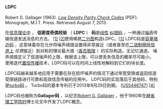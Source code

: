 #### LDPC

Robert G. Gallager (1963). [*Low Density Parity Check Codes*](http://www.inference.phy.cam.ac.uk/mackay/gallager/papers/ldpc.pdf) (PDF). Monograph, M.I.T. Press. Retrieved August 7, 2013.

在[信息理论中](https://translate.googleusercontent.com/translate_c?depth=1&hl=zh-CN&prev=search&rurl=translate.google.com&sl=en&sp=nmt4&u=https://en.m.wikipedia.org/wiki/Information_theory&xid=25657,15700023,15700186,15700190,15700256,15700259&usg=ALkJrhiBJtuGosGVMEEYfPz4_Rcs8YQq0A) ， **低密度奇偶校验** （ **LDPC** ） **码**是[线性](https://translate.googleusercontent.com/translate_c?depth=1&hl=zh-CN&prev=search&rurl=translate.google.com&sl=en&sp=nmt4&u=https://en.m.wikipedia.org/wiki/Linear_code&xid=25657,15700023,15700186,15700190,15700256,15700259&usg=ALkJrhjmNKLw9x73D18Jm7iD801R9bvRMA) [纠错码](https://translate.googleusercontent.com/translate_c?depth=1&hl=zh-CN&prev=search&rurl=translate.google.com&sl=en&sp=nmt4&u=https://en.m.wikipedia.org/wiki/Error_correcting_code&xid=25657,15700023,15700186,15700190,15700256,15700259&usg=ALkJrhimNHXdvWY0FM7IOnTQQ2htUS84aQ) ，一种通过[噪声](https://translate.googleusercontent.com/translate_c?depth=1&hl=zh-CN&prev=search&rurl=translate.google.com&sl=en&sp=nmt4&u=https://en.m.wikipedia.org/wiki/Signal_noise&xid=25657,15700023,15700186,15700190,15700256,15700259&usg=ALkJrhgoVRtaVRApADrAqcOyn-u8YE4a4Q)传输信道发送消息的方法。 [[1\]](https://translate.googleusercontent.com/translate_c?depth=1&hl=zh-CN&prev=search&rurl=translate.google.com&sl=en&sp=nmt4&u=https://en.m.wikipedia.org/wiki/Low-density_parity-check_code&xid=25657,15700023,15700186,15700190,15700256,15700259&usg=ALkJrhhvZyOwOohgZXBtibREDQURfO2-Gg#cite_note-1) [[2\]](https://translate.googleusercontent.com/translate_c?depth=1&hl=zh-CN&prev=search&rurl=translate.google.com&sl=en&sp=nmt4&u=https://en.m.wikipedia.org/wiki/Low-density_parity-check_code&xid=25657,15700023,15700186,15700190,15700256,15700259&usg=ALkJrhhvZyOwOohgZXBtibREDQURfO2-Gg#cite_note-2)使用稀疏[二分图](https://translate.googleusercontent.com/translate_c?depth=1&hl=zh-CN&prev=search&rurl=translate.google.com&sl=en&sp=nmt4&u=https://en.m.wikipedia.org/wiki/Bipartite_graph&xid=25657,15700023,15700186,15700190,15700256,15700259&usg=ALkJrhgNgQ-3likhoc3FRwm4PFn5xjyXYg)构造LDPC。[[3\]](https://translate.googleusercontent.com/translate_c?depth=1&hl=zh-CN&prev=search&rurl=translate.google.com&sl=en&sp=nmt4&u=https://en.m.wikipedia.org/wiki/Low-density_parity-check_code&xid=25657,15700023,15700186,15700190,15700256,15700259&usg=ALkJrhhvZyOwOohgZXBtibREDQURfO2-Gg#cite_note-3) LDPC码是[容量接近码](https://translate.googleusercontent.com/translate_c?depth=1&hl=zh-CN&prev=search&rurl=translate.google.com&sl=en&sp=nmt4&u=https://en.m.wikipedia.org/wiki/Category:Capacity-approaching_codes&xid=25657,15700023,15700186,15700190,15700256,15700259&usg=ALkJrhjoTEswVa7ynPN5jTCNo2JoIkMp5g) ，这意味着存在允许将噪声阈值设置得非常接近（或者甚至在[二进制擦除信道上](https://translate.googleusercontent.com/translate_c?depth=1&hl=zh-CN&prev=search&rurl=translate.google.com&sl=en&sp=nmt4&u=https://en.m.wikipedia.org/wiki/Binary_erasure_channel&xid=25657,15700023,15700186,15700190,15700256,15700259&usg=ALkJrhgJNSQK5Ntuic2EmJOjKGku045zDQ) *任意*接近）到对称的理论最大值（[香农极限](https://translate.googleusercontent.com/translate_c?depth=1&hl=zh-CN&prev=search&rurl=translate.google.com&sl=en&sp=nmt4&u=https://en.m.wikipedia.org/wiki/Shannon-Hartley_theorem&xid=25657,15700023,15700186,15700190,15700256,15700259&usg=ALkJrhiz3D5taVI_ZHVzi9CPC5v_Kh885g) ）的实际构造。无记忆通道。 噪声阈值定义了信道噪声的上限，根据该上限，可以使丢失信息的概率尽可能小。 使用迭代[置信传播](https://translate.googleusercontent.com/translate_c?depth=1&hl=zh-CN&prev=search&rurl=translate.google.com&sl=en&sp=nmt4&u=https://en.m.wikipedia.org/wiki/Belief_propagation&xid=25657,15700023,15700186,15700190,15700256,15700259&usg=ALkJrhjOXBzjKXvboNnTHk7dKDzsA5k9Tg)技术，LDPC码可以在时间上线性地解码到它们的块长度。

LDPC码越来越多地应用于需要在存在损坏噪声的情况下通过带宽受限或返回信道受限链路进行可靠和高效信息传输的应用中。 LDPC码的实现落后于其他码，特别是[turbo码](https://translate.googleusercontent.com/translate_c?depth=1&hl=zh-CN&prev=search&rurl=translate.google.com&sl=en&sp=nmt4&u=https://en.m.wikipedia.org/wiki/Turbo_code&xid=25657,15700023,15700186,15700190,15700256,15700259&usg=ALkJrhilhDr5c0USc-Ua-nn0qqGxU9XsWw) 。 Turbo码的基本专利已于2013年8月29日到期。 [[US5446747\]](https://translate.googleusercontent.com/translate_c?depth=1&hl=zh-CN&prev=search&rurl=translate.google.com&sl=en&sp=nmt4&u=https://www.google.com/patents/US5446747&xid=25657,15700023,15700186,15700190,15700256,15700259&usg=ALkJrhgDGaojiWfbpqqdkfJpMy_xV6bpYw) [[4\]](https://translate.googleusercontent.com/translate_c?depth=1&hl=zh-CN&prev=search&rurl=translate.google.com&sl=en&sp=nmt4&u=https://en.m.wikipedia.org/wiki/Low-density_parity-check_code&xid=25657,15700023,15700186,15700190,15700256,15700259&usg=ALkJrhhvZyOwOohgZXBtibREDQURfO2-Gg#cite_note-4)

LDPC码也被称为**Gallager码** ，以纪念[Robert G. Gallager](https://translate.googleusercontent.com/translate_c?depth=1&hl=zh-CN&prev=search&rurl=translate.google.com&sl=en&sp=nmt4&u=https://en.m.wikipedia.org/wiki/Robert_G._Gallager&xid=25657,15700023,15700186,15700190,15700256,15700259&usg=ALkJrhi_hCfDGmse6hGbSpqIixgbWBbgZQ) ，他于1960年在[麻省理工学院的](https://translate.googleusercontent.com/translate_c?depth=1&hl=zh-CN&prev=search&rurl=translate.google.com&sl=en&sp=nmt4&u=https://en.m.wikipedia.org/wiki/Massachusetts_Institute_of_Technology&xid=25657,15700023,15700186,15700190,15700256,15700259&usg=ALkJrhgtLQSiEHCN5ppZofHgEEg_Mmg70A)博士论文中开发了LDPC概念。